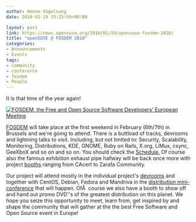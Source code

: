 ```yaml
---
author: Henne Vogelsang
date: 2010-01-19 15:25:59+00:00

layout: post
link: https://news.opensuse.org/2010/01/19/opensuse-fosdem-2010/
title: "openSUSE @ FOSDEM 2010"
categories:
- Announcements
- Events
tags:
- community
- conference
- fosdem
- People
---
```

It is that time of the year again!


[![FOSDEM, the Free and Open Source Software Developers' European Meeting](http://www.fosdem.org/promo/fosdem/square)](http://www.fosdem.org)



[FOSDEM](http://fosdem.org/2010/) will take place at the first weekend in February (6th/7th) in Brussels and we're going to attend. There is a buttload of tracks, devrooms and lightning talks to visit. Including, but not limited to: Security, Scalability, Monitoring, Distributions, KDE, GNOME, Ruby on Rails, X.org, LiMux, csync, GeeXboX and so on and so on. You should check the [Schedule.](http://fosdem.org/2010/schedule/tracks) Of course also the famous exhibition exhaust pipe hallway will be back once more with project [booths](http://fosdem.org/2010/stands) ranging from CAcert to Zarafa Community.

Our project will attend mostly in the individual project's [devrooms](http://fosdem.org/2010/schedule/devrooms) and together with CentOS, Debian, Fedora and Mandriva in the [distribution mini-conference](http://fosdem.org/2010/schedule/devrooms/distributions) that will happen. OfÂ  course we also have a booth to show off and hand out promo DVD''s of the greatest distribution on this planet. We hope you seize this opportunity to meet, learn from, get inspired by and shape the community that will gather at the the best Free Software and Open Source event in Europe!		
